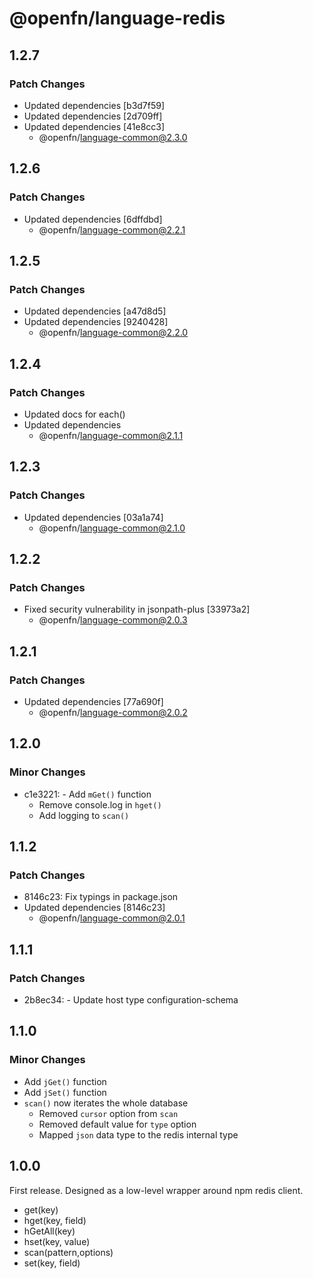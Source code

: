 # @openfn/language-redis

## 1.2.7

### Patch Changes

- Updated dependencies [b3d7f59]
- Updated dependencies [2d709ff]
- Updated dependencies [41e8cc3]
  - @openfn/language-common@2.3.0

## 1.2.6

### Patch Changes

- Updated dependencies [6dffdbd]
  - @openfn/language-common@2.2.1

## 1.2.5

### Patch Changes

- Updated dependencies [a47d8d5]
- Updated dependencies [9240428]
  - @openfn/language-common@2.2.0

## 1.2.4

### Patch Changes

- Updated docs for each()
- Updated dependencies
  - @openfn/language-common@2.1.1

## 1.2.3

### Patch Changes

- Updated dependencies [03a1a74]
  - @openfn/language-common@2.1.0

## 1.2.2

### Patch Changes

- Fixed security vulnerability in jsonpath-plus [33973a2]
  - @openfn/language-common@2.0.3

## 1.2.1

### Patch Changes

- Updated dependencies [77a690f]
  - @openfn/language-common@2.0.2

## 1.2.0

### Minor Changes

- c1e3221: - Add `mGet()` function
  - Remove console.log in `hget()`
  - Add logging to `scan()`

## 1.1.2

### Patch Changes

- 8146c23: Fix typings in package.json
- Updated dependencies [8146c23]
  - @openfn/language-common@2.0.1

## 1.1.1

### Patch Changes

- 2b8ec34: - Update host type configuration-schema

## 1.1.0

### Minor Changes

- Add `jGet()` function
- Add `jSet()` function
- `scan()` now iterates the whole database
  - Removed `cursor` option from `scan`
  - Removed default value for `type` option
  - Mapped `json` data type to the redis internal type

## 1.0.0

First release. Designed as a low-level wrapper around npm redis client.

- get(key)
- hget(key, field)
- hGetAll(key)
- hset(key, value)
- scan(pattern,options)
- set(key, field)
